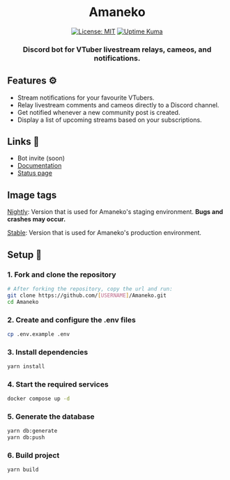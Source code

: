<div align="center">

# Amaneko

[![License: MIT](https://img.shields.io/badge/License-MIT-yellow.svg)](https://opensource.org/licenses/MIT)
[![Uptime Kuma](https://status.amaneko.ca/api/badge/8/status?upLabel=online&downLabel=offline&label=Bot+status)](https://status.amaneko.ca/)

### Discord bot for VTuber livestream relays, cameos, and notifications.

</div>

## Features ⚙️

- Stream notifications for your favourite VTubers.
- Relay livestream comments and cameos directly to a Discord channel.
- Get notified whenever a new community post is created.
- Display a list of upcoming streams based on your subscriptions.

## Links 🔗

- Bot invite (soon)
- [Documentation](https://docs.amaneko.ca/)
- [Status page](https://status.amaneko.ca/)

## Image tags

[Nightly](https://github.com/killbasa/Amaneko/pkgs/container/amaneko/146766665?tag=nightly): Version that is used for Amaneko's staging environment. **Bugs and crashes may occur.**

[Stable](https://github.com/killbasa/Amaneko/pkgs/container/amaneko/146766665?tag=stable): Version that is used for Amaneko's production environment.

## Setup 🔧

### 1. Fork and clone the repository

```bash
# After forking the repository, copy the url and run:
git clone https://github.com/[USERNAME]/Amaneko.git
cd Amaneko
```

### 2. Create and configure the .env files

```bash
cp .env.example .env
```

### 3. Install dependencies

```bash
yarn install
```

### 4. Start the required services

```bash
docker compose up -d
```

### 5. Generate the database

```bash
yarn db:generate
yarn db:push
```

### 6. Build project

```bash
yarn build
```
